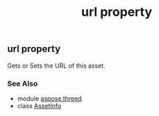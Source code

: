 ﻿---
title: url property
second_title: Aspose.3D for Python via .NET API References
description: 
type: docs
weight: 260
url: /python-net/aspose.threed/assetinfo/url/
is_root: false
---

## url property


Gets or Sets the URL of this asset.

### See Also
* module [aspose.threed](../../)
* class [AssetInfo](/3d/python-net/aspose.threed/assetinfo)
